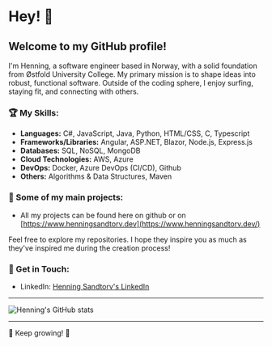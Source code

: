 # Hey! 👋

## Welcome to my GitHub profile!

I'm Henning, a software engineer based in Norway, with a solid foundation from Østfold University College. My primary mission is to shape ideas into robust, functional software. Outside of the coding sphere, I enjoy surfing, staying fit, and connecting with others.

### 🏆 My Skills:
- **Languages:** C#, JavaScript, Java, Python, HTML/CSS, C, Typescript
- **Frameworks/Libraries:** Angular, ASP.NET, Blazor, Node.js, Express.js
- **Databases:** SQL, NoSQL, MongoDB
- **Cloud Technologies:** AWS, Azure
- **DevOps:** Docker, Azure DevOps (CI/CD), Github
- **Others:** Algorithms & Data Structures, Maven

### 🚀 Some of my main projects:
- All my projects can be found here on github or on [https://www.henningsandtorv.dev](https://www.henningsandtorv.dev/)

Feel free to explore my repositories. I hope they inspire you as much as they've inspired me during the creation process!

### 📮 Get in Touch:
- LinkedIn: [Henning Sandtorv's LinkedIn](https://www.linkedin.com/in/henningsandtorv/)

---

![Henning's GitHub stats](https://github-readme-stats.vercel.app/api?username=Sandtory&show_icons=true&theme=radical)

---

🌱 Keep growing! 🌱
